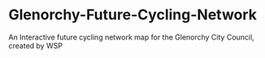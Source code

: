 # Glenorchy-Future-Cycling-Network
An Interactive future cycling network map for the Glenorchy City Council, created by WSP
